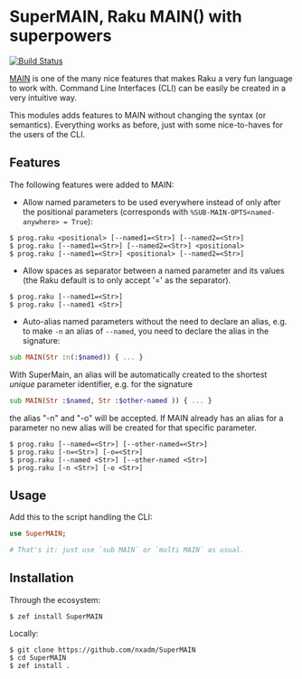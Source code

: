 # SuperMAIN, Raku MAIN() with superpowers

[![Build Status](https://travis-ci.org/nxadm/SuperMAIN.svg?branch=master)](https://travis-ci.org/nxadm/SuperMAIN)

[MAIN](https://docs.raku.org/language/create-cli#sub_MAIN) is one of the many
nice features that makes Raku a very fun language to work with. Command Line
Interfaces (CLI) can be easily be created in a very intuitive way.

This modules adds features to MAIN without changing the syntax (or semantics).
Everything works as before, just with some nice-to-haves for the users of the
CLI.

## Features

The following features were added to MAIN:

- Allow named parameters to be used everywhere instead of only after the 
positional parameters (corresponds with
`%SUB-MAIN-OPTS<named-anywhere> = True`):

```
$ prog.raku <positional> [--named1=<Str>] [--named2=<Str>]
$ prog.raku [--named1=<Str>] [--named2=<Str>] <positional>
$ prog.raku [--named1=<Str>] <positional> [--named2=<Str>] 
```

- Allow spaces as separator between a named parameter and its values (the Raku
default is to only accept '=' as the separator).
```
$ prog.raku [--named1=<Str>]
$ prog.raku [--named1 <Str>] 
```

- Auto-alias named parameters without the need to declare an alias, e.g. to
make `-n` an alias of `--named`, you need to declare the alias in the
signature:

```raku
sub MAIN(Str :n(:$named)) { ... }
```

With SuperMain, an alias will be automatically created to the shortest *unique*
parameter identifier, e.g. for the signature

```raku
sub MAIN(Str :$named, Str :$other-named )) { ... }
```

the alias "-n" and "-o" will be accepted. If MAIN already has an alias for a
parameter no new alias will be created for that specific parameter.

```
$ prog.raku [--named=<Str>] [--other-named=<Str>]
$ prog.raku [-n=<Str>] [-o=<Str>]
$ prog.raku [--named <Str>] [--other-named <Str>]
$ prog.raku [-n <Str>] [-o <Str>]
```
 
## Usage

Add this to the script handling the CLI:

```raku
use SuperMAIN;

# That's it: just use `sub MAIN` or `multi MAIN` as usual.
```

## Installation

Through the ecosystem:
```
$ zef install SuperMAIN
```

Locally:

```
$ git clone https://github.com/nxadm/SuperMAIN
$ cd SuperMAIN
$ zef install .
```
